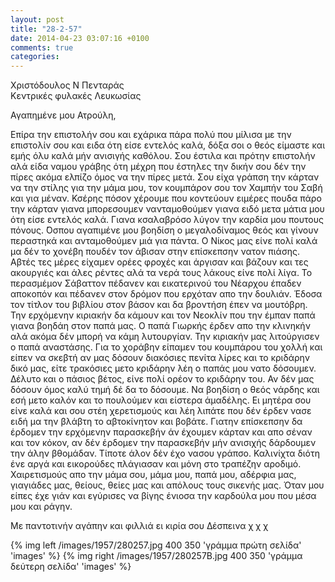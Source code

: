 ```yaml
---
layout: post
title: "28-2-57"
date: 2014-04-23 03:07:16 +0100
comments: true
categories: 
---
```


Χριστόδουλος Ν Πενταράς<br/>
Κεντρικές φυλακές Λευκωσίας

Αγαπημένε μου Ατρούλη,

Επίρα την επιστολήν σου και εχάρικα πάρα πολύ που μίλισα με την επιστολίν σου και ειδα ότη είσε εντελός καλά, δόξα σοι ο θεός είμαστε και εμής όλυ καλά μήν ανισιγής καθόλου. Σου έστιλα και πρότην επιστολήν αλά είδα ναμου γράβης ότη μέχρη που έστηλες την δικήν σου δέν την πίρες ακόμα ελπίζο όμος να την πίρες μετά. Σου είχα γράπση την κάρταν να την στίλης για την μάμα μου, τον κουμπάρον σου τον Χαμπήν του Σαβή και για μέναν. Κσέρης πόσον χέρουμε που κοντεύουν ειμέρες πουδα πάρο την κάρταν γιανα μπορεσουμεν νανταμοθούμεν γιανα ειδό μετα μάτια μου ότη είσε εντελός καλά. Γιανα κσαλαβρόσο λύγον την καρδία μου πουτους πόνους.  ́Οσπου αγαπιμένε μου βοηδίση ο μεγαλοδίναμος θεός και γίνουν περαστηκά και ανταμοθούμεν μιά για πάντα.
Ο Νίκος μας είνε πολί καλά μα δέν το χονέβη πουδέν τον άβισαν στην επίσκεπσην νατον πιάσης. Αβτές τες μέρες είχαμεν ορέες φροχές και άργισαν και βάζουν και τες ακουργιές και άλες ρέντες αλά τα νερά τους λάκους είνε πολί λίγα.
To περασμέμον Σάβαττον πέδανεν και εικατερινού του Νέαρχου έπαδεν αποκοπόν και πέδανεν στον δρόμον που ερχόταν απο την δουλιάν. Έδοσα τον τίτλον του βιβλίου στον βάσον και δα βροντήση έπεν να μουτόβρη.
Την ερχόμενην κιριακήν δα κάμουν και τον Νεοκλίν που την έμπαν παπά γιανα βοηδάη στον παπά μας. Ο παπά Γιωρκής έρδεν απο την κλινηκήν αλά ακόμα δέν μπορή να κάμη λυτουργίαν. Την κιριακήν μας λιτούργισεν ο παπά αναστάσης. Για το χοράβην είπαμεν του κουμπάρου του χολλή και είπεν να σκεβτή αν μας δόσουν διακόσιες πενίτα λίρες και το κριδάρην δικό μας, είτε τρακόσιες μετο κριδάρην λέη ο παπάς μου νατο δόσουμεν. Δέλυτο και ο πάσιος βέτος, είνε πολί ορέον το κριδάρην του. Αν δέν μας δόσουν όμος καλύ τημή δέ δα το δόσουμε. Να βοηδίση ο θεός νάρδης και εσή μετο καλόν και το πουλούμεν και είστερα άμαδέλης. Ει μητέρα σου είνε καλά και σου στέη χερετισμούς και λέη λιπάτε που δέν έρδεν νασε ειδή μα την βλάβτη το αβτοκίνητον και βοβάτε. Γιατην επίσκεπσην δα έρδομεν την ερχόμενην παρασκεβήν άν έχουμεν κάρταν και απο σέναν και τον κόκον, αν δέν έρδομεν την παρασκεβήν μήν ανισιχής δάρδουμεν την άλην βθομάδαν. Τίποτε άλον δέν έχο νασου γράπσο. Καλινίχτα διότη ένε αργά και εικορούδες πλάγιασαν και μόνη στο τραπέζην αροδιμό. Χαιρετισμούς απο την μάμα σου, μάμα μου, παπά μου, αδέρφια μας, γιαγιάδες μας, θείους, θείες μας και απόλους τους σικενής μας.
Όταν μου είπες έχε γιάν και εγύρισες να βίγης ένιοσα την καρδούλα μου που μέσα μου και ράγην.

Με παντοτινήν αγάπην και φιλλιά ει κιρία σου Δέσπεινα χ χ χ

{% img left /images/1957/280257.jpg 400 350 'γράμμα πρώτη σελίδα' 'images' %}
{% img right /images/1957/280257B.jpg 400 350 'γράμμα δεύτερη σελίδα' 'images' %}

